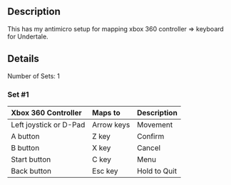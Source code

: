
## Description

This has my antimicro setup for mapping xbox 360 controller => keyboard for Undertale.

## Details

Number of Sets: 1

### Set \#1

| Xbox 360 Controller    | Maps to                 | Description |
| :--------------------- | :---------------------- | :------------------------------ |
| Left joystick or D-Pad | Arrow keys              | Movement |
| A button               | Z key                   | Confirm |
| B button               | X key                   | Cancel |
| Start button           | C key                   | Menu |
| Back button            | Esc key                 | Hold to Quit |

